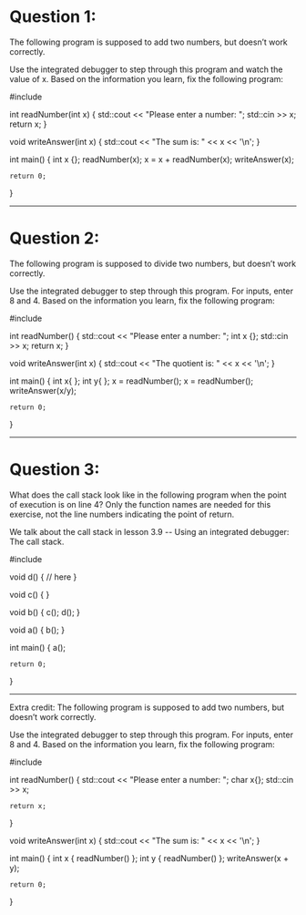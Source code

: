# Question 1:

The following program is supposed to add two numbers, but doesn’t work correctly.

Use the integrated debugger to step through this program and watch the value of x. Based on the information you learn, fix the following program:


#include <iostream>

int readNumber(int x)
{
	std::cout << "Please enter a number: ";
	std::cin >> x;
	return x;
}

void writeAnswer(int x)
{
	std::cout << "The sum is: " << x << '\n';
}

int main()
{
	int x {};
	readNumber(x);
	x = x + readNumber(x);
	writeAnswer(x);

	return 0;
}

---

# Question 2:

The following program is supposed to divide two numbers, but doesn’t work correctly.

Use the integrated debugger to step through this program. For inputs, enter 8 and 4. Based on the information you learn, fix the following program:

#include <iostream>

int readNumber()
{
	std::cout << "Please enter a number: ";
	int x {};
	std::cin >> x;
	return x;
}

void writeAnswer(int x)
{
	std::cout << "The quotient is: " << x << '\n';
}

int main()
{
	int x{ };
	int y{ };
	x = readNumber();
	x = readNumber();
	writeAnswer(x/y);

	return 0;
}

---

# Question 3:

What does the call stack look like in the following program when the point of execution is on line 4? Only the function names are needed for this exercise, not the line numbers indicating the point of return.

We talk about the call stack in lesson 3.9 -- Using an integrated debugger: The call stack.


#include <iostream>

void d()
{ // here
}

void c()
{
}

void b()
{
	c();
	d();
}

void a()
{
	b();
}

int main()
{
	a();

	return 0;
}

---

Extra credit: The following program is supposed to add two numbers, but doesn’t work correctly.

Use the integrated debugger to step through this program. For inputs, enter 8 and 4. Based on the information you learn, fix the following program:

#include <iostream>

int readNumber()
{
    std::cout << "Please enter a number: ";
    char x{};
    std::cin >> x;

    return x;
}

void writeAnswer(int x)
{
    std::cout << "The sum is: " << x << '\n';
}

int main()
{
    int x { readNumber() };
    int y { readNumber() };
    writeAnswer(x + y);

    return 0;
}
